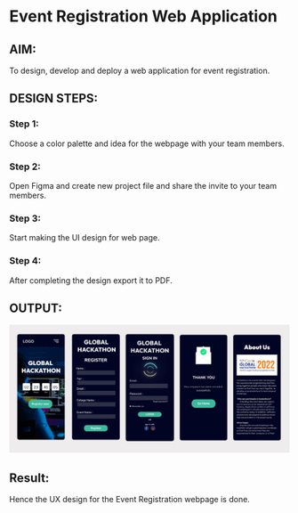 # Event Registration Web Application

## AIM:
To design, develop and deploy a web application for event registration.

## DESIGN STEPS:

### Step 1:
Choose a color palette and idea for the webpage with your team members.

### Step 2:
Open Figma and create  new project file and share the invite to your team members.

### Step 3:
Start making the UI design for web page.

### Step 4:
After completing the design export it to PDF.

## OUTPUT:
![design](design.jpg)

## Result:
Hence the UX design for the Event Registration webpage is done.
